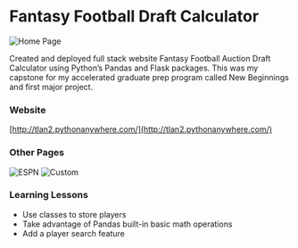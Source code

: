 # Fantasy Football Draft Calculator

![Home Page](static/home.png)

Created and deployed full stack website Fantasy Football Auction Draft Calculator using Python’s Pandas and Flask packages. This was my capstone for my accelerated graduate prep program called New Beginnings and first major project.

### Website
[http://tlan2.pythonanywhere.com/](http://tlan2.pythonanywhere.com/)

### Other Pages
![ESPN](static/espn.png)
![Custom](static/custom.png)

### Learning Lessons
- Use classes to store players
- Take advantage of Pandas built-in basic math operations
- Add a player search feature
